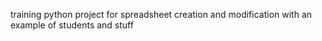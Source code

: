 training python project for spreadsheet creation and modification with an example of students and stuff
